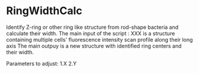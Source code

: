 # RingWidthCalc
Identify Z-ring or other ring like structure from rod-shape bacteria and calculate their width.
The main input of the script : XXX is a structure containing multiple cells' fluorescence intensity scan profile along their long axis
The main outpuy is a new structure with identified ring centers and their width.

Parameters to adjust:
1.X
2.Y
